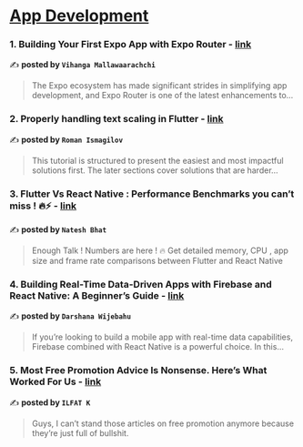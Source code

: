 
<h1><a href=https://medium.com/tag/mobile-app-development/recommended target="_blank" rel="noopener noreferrer">App Development</a></h1>
<h3>1. Building Your First Expo App with Expo Router - <a href="https://medium.com/@vihangamallawaarachchi.dev/building-your-first-expo-app-with-expo-router-81333f48da37" target="_blank" rel="noopener noreferrer">link</a></h3>

✍️ **posted by `Vihanga Mallawaarachchi`**

<blockquote>The Expo ecosystem has made significant strides in simplifying app development, and Expo Router is one of the latest enhancements to…</blockquote>

<h3>2. Properly handling text scaling in Flutter - <a href="https://medium.com/@pomis172/properly-handling-text-scaling-in-flutter-313fe717816c" target="_blank" rel="noopener noreferrer">link</a></h3>

✍️ **posted by `Roman Ismagilov`**

<blockquote>This tutorial is structured to present the easiest and most impactful solutions first. The later sections cover solutions that are harder…</blockquote>

<h3>3. Flutter Vs React Native : Performance Benchmarks you can’t miss ! 🔥⚡️ - <a href="https://medium.com/@nateshmbhat/flutter-vs-react-native-performance-benchmarks-you-cant-miss-️-2e31905df9b4" target="_blank" rel="noopener noreferrer">link</a></h3>

✍️ **posted by `Natesh Bhat`**

<blockquote>Enough Talk ! Numbers are here ! 🔥 Get detailed memory, CPU , app size and frame rate comparisons between Flutter and React Native</blockquote>

<h3>4. Building Real-Time Data-Driven Apps with Firebase and React Native: A Beginner’s Guide - <a href="https://medium.com/@wijebahuwmpwdgb.20/building-real-time-data-driven-apps-with-firebase-and-react-native-a-beginners-guide-36c0ad33eee4" target="_blank" rel="noopener noreferrer">link</a></h3>

✍️ **posted by `Darshana Wijebahu`**

<blockquote>If you’re looking to build a mobile app with real-time data capabilities, Firebase combined with React Native is a powerful choice. In this…</blockquote>

<h3>5. Most Free Promotion Advice Is Nonsense. Here’s What Worked For Us - <a href="https://medium.com/better-marketing/most-free-promotion-advice-is-nonsense-heres-what-worked-for-us-456ddc928a7c" target="_blank" rel="noopener noreferrer">link</a></h3>

✍️ **posted by `ILFAT K`**

<blockquote>Guys, I can’t stand those articles on free promotion anymore because they’re just full of bullshit.</blockquote>

